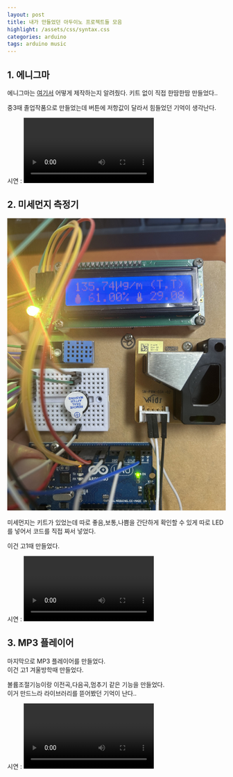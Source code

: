 ```yaml
---
layout: post
title: 내가 만들었던 아두이노 프로젝트들 모음
highlight: /assets/css/syntax.css
categories: arduino
tags: arduino music
---
```

## 1. 에니그마

에니그마는 [여기서](https://www.instructables.com/Arduino-Enigma-Machine/) 어떻게 제작하는지 알려줬다.
키트 없이 직접 한땀한땀 만들었다..

중3때 졸업작품으로 만들었는데 버튼에 저항값이 달라서 힘들었던 기억이 생각난다.

시연 : 
![](/assets/images/My_Arduino_Project/IMG_0192.mov)

## 2. 미세먼지 측정기

![image](/assets/images/My_Arduino_Project/IMG_0188.jpeg)

미세먼지는 키트가 있었는데 따로 좋음,보통,나쁨을 간단하게 확인할 수 있게 따로 LED를 넣어서 코드를 직접 짜서 넣었다.  

이건 고1때 만들었다.

시연 : 
![](/assets/images/My_Arduino_Project/IMG_0190.mov)

## 3. MP3 플레이어

마지막으로 MP3 플레이어를 만들었다.  
이건 고1 겨울방학때 만들었다.  

볼륨조절기능이랑 이전곡,다음곡,멈추기 같은 기능을 만들었다.  
이거 만드느라 라이브러리를 뜯어봤던 기억이 난다..  

시연 :
![](/assets/images/My_Arduino_Project/IMG_0193.mov)